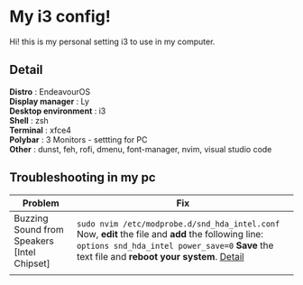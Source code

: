 ﻿# My i3 config!
Hi! this is my personal setting i3 to use in my computer. 


## Detail<br>
**Distro** : EndeavourOS  
**Display manager** :  Ly  
**Desktop environment** : i3  
**Shell** : zsh  
**Terminal** : xfce4  
**Polybar** : 3 Monitors - settting for PC  
**Other** : dunst, feh, rofi, dmenu, font-manager, nvim, visual studio code  



## Troubleshooting in my pc
| Problem | Fix |
|--|--|
|  Buzzing Sound from Speakers [Intel Chipset] |`sudo nvim /etc/modprobe.d/snd_hda_intel.conf`  Now, **edit** the file and **add** the following line: `options snd_hda_intel power_save=0` **Save** the text file and **reboot your system**. [Detail](https://wiki.archlinux.org/title/Advanced_Linux_Sound_Architecture/Troubleshooting#Pops_when_starting_and_stopping_playback)
||

